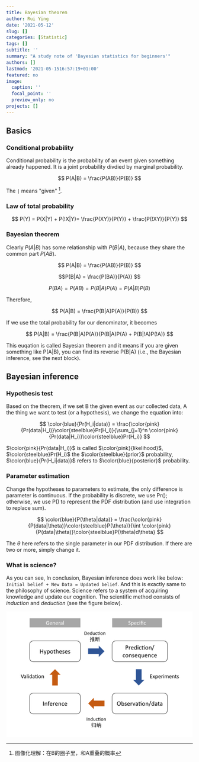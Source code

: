 ```yaml
---
title: Bayesian theorem
author: Rui Ying
date: '2021-05-12'
slug: []
categories: [Statistic]
tags: []
subtitle: ''
summary: "A study note of 'Bayesian statistics for beginners'"
authors: []
lastmod: '2021-05-1516:57:19+01:00'
featured: no
image:
  caption: ''
  focal_point: ''
  preview_only: no
projects: []
---
```


## Basics

### Conditional probability

Conditional probability is the probability of an event given something already happened. It is a joint probability divdied by marginal probability.

$$
P(A|B) = \frac{P(AB)}{P(B)}
$$

The `|` means "given" [^a].

[^a]: 图像化理解：在B的圈子里，和A重叠的概率

### Law of total probability

$$
P(Y) = P(X|Y) + P(!X|Y)= \frac{P(XY)}{P(Y)} + \frac{P(!XY)}{P(Y)}
$$

### Bayesian theorem

Clearly $P(A|B)$ has some relationship with $P(B|A)$, because they share the common part $P(AB)$.

$$
P(A|B) = \frac{P(AB)}{P(B)}
$$

$$P(B|A) = \frac{P(BA)}{P(A)}
$$

$$ P(BA) = P(AB) = P(B|A)P(A) = P(A|B)P(B)
$$

Therefore,

$$
P(A|B) = \frac{P(B|A)P(A)}{P(B)}
$$

If we use the total probability for our denominator, it becomes

$$
P(A|B) = \frac{P(B|A)P(A)}{P(B|A)P(A) + P(B|!A)P(!A)}
$$

This euqation is called Bayesian theorem and it means if you are given something like P(A|B), you can find its reverse P(B|A) (i.e., the Bayesian inference, see the next block).


## Bayesian inference

### Hypothesis test

Based on the theorem, if we set B the given event as our collected data, A the thing we want to test (or a hypothesis), we change the equation into:

$$
\color{blue}{Pr(H_i|data)} = \frac{\color{pink}{Pr(data|H_i)}\color{steelblue}Pr(H_i)}{\sum_{j=1}^n \color{pink}{Pr(data|H_i)}\color{steelblue}Pr(H_i)}
$$

$\color{pink}{Pr(data|H_i)}$ is called $\color{pink}{likelihood}$, $\color{steelblue}Pr(H_i)$ the $\color{steelblue}{prior}$ probability, $\color{blue}{Pr(H_i|data)}$ refers to $\color{blue}{posterior}$ probability.


### Parameter estimation

Change the hypotheses to parameters to estimate, the only difference is parameter is continuous. If the probability is discrete, we use Pr(); otherwise, we use P() to represent the PDF distribution (and use integration to replace sum).
 
$$
\color{blue}{P(\theta|data)} = \frac{\color{pink}{P(data|\theta)}\color{steelblue}P(\theta)}{\int \color{pink}{P(data|\theta)}\color{steelblue}P(\theta)d\theta}
$$

The $\theta$ here refers to the single parameter in our PDF distribution. If there are two or more, simply change it.


### What is science?

As you can see, In conclusion, Bayesian inference does work like below: `Initial belief + New Data = Updated belief`. And this is exactly same to the philosophy of science. Science refers to a system of acquiring knowledge and update our cognition. The scientific method consists of *induction* and *deduction* (see the figure below).

![](images/science.jpg)
